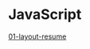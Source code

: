 # JavaScript

[01-layout-resume](https://wenling7777777.github.io/JavaScript/01-JS-practise/index.html)
